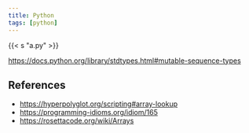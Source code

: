 ```yaml
---
title: Python
tags: [python]
---
```


{{< s "a.py" >}}

<https://docs.python.org/library/stdtypes.html#mutable-sequence-types>

## References

- <https://hyperpolyglot.org/scripting#array-lookup>
- <https://programming-idioms.org/idiom/165>
- <https://rosettacode.org/wiki/Arrays>
